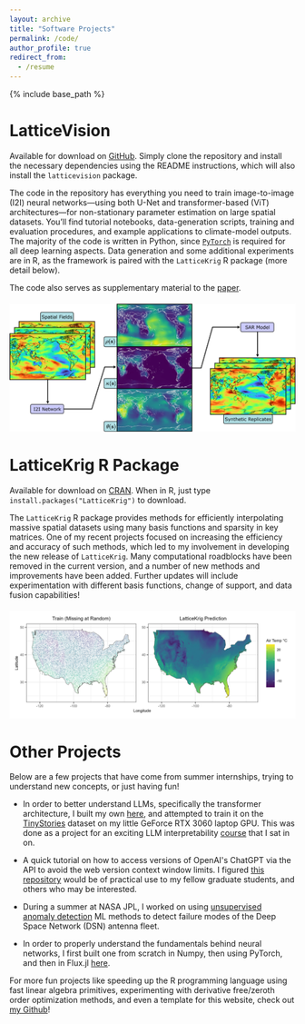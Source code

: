 ```yaml
---
layout: archive
title: "Software Projects"
permalink: /code/
author_profile: true
redirect_from:
  - /resume
---
```


{% include base_path %}

LatticeVision
======

Available for download on <a href="https://github.com/antonyxsik/LatticeVision" target="_blank">GitHub</a>. Simply clone the repository and install the necessary dependencies using the README instructions, which will also install the `latticevision` package. 

The code in the repository has everything you need to train image-to-image (I2I) neural networks—using both U-Net and transformer-based (ViT) architectures—for non-stationary parameter estimation on large spatial datasets. You’ll find tutorial notebooks, data-generation scripts, training and evaluation procedures, and example applications to climate-model outputs. The majority of the code is written in Python, since <a href="https://pytorch.org/" target="_blank">`PyTorch`</a> is required for all deep learning aspects. Data generation and some additional experiments are in R, as the framework is paired with the `LatticeKrig` R package (more detail below). 

The code also serves as supplementary material to the <a href="https://arxiv.org/abs/2505.09803" target="_blank">paper</a>. 

<p align="center" style="margin: 20px 0;">
  <img src='/images/flowchart_v5.png' width='780'><br/>
</p>


LatticeKrig R Package
======

Available for download on <a href="https://cran.r-project.org/web/packages/LatticeKrig/" target="_blank">CRAN</a>. When in R, just type `install.packages("LatticeKrig")` to download.

The `LatticeKrig` R package provides methods for efficiently interpolating massive spatial datasets using many basis functions and sparsity in key matrices. One of my recent projects focused on increasing the efficiency and accuracy of such methods, which led to my involvement in developing the new release of `LatticeKrig`. Many computational roadblocks have been removed in the current version, and a number of new methods and improvements have been added. Further updates will include experimentation with different basis functions, change of support, and data fusion capabilities!

<p align="center" style="margin: 20px 0;">
  <img src='/images/air_temp_LK.png' width='780'><br/>
</p>


Other Projects
======
Below are a few projects that have come from summer internships, trying to understand new concepts, or just having fun! 

- In order to better understand LLMs, specifically the transformer architecture, I built my own <a href="https://github.com/antonyxsik/ittybittyGPT" target="_blank">here</a>, and attempted to train it on the <a href="https://huggingface.co/datasets/roneneldan/TinyStories" target="_blank">TinyStories</a> dataset on my little GeForce RTX 3060 laptop GPU. This was done as a project for an exciting LLM interpretability <a href="https://github.com/mines-opt-ml/decoding-gpt" target="_blank">course</a> that I sat in on. 

- A quick tutorial on how to access versions of OpenAI's ChatGPT via the API to avoid the web version context window limits. I figured <a href="https://github.com/antonyxsik/GPT-API-Access-Tutorial" target="_blank">this repository</a> would be of practical use to my fellow graduate students, and others who may be interested. 

- During a summer at NASA JPL, I worked on using <a href="https://github.com/antonyxsik/Unsupervised_Anomaly_Detect" target="_blank">unsupervised anomaly detection</a> ML methods to detect failure modes of the Deep Space Network (DSN) antenna fleet. 

- In order to properly understand the fundamentals behind neural networks, I first built one from scratch in Numpy, then using PyTorch, and then in Flux.jl <a href="https://github.com/antonyxsik/NeuralNetExperiments" target="_blank">here</a>. 

For more fun projects like speeding up the R programming language using fast linear algebra primitives, experimenting with derivative free/zeroth order optimization methods, and even a template for this website, check out <a href="https://github.com/antonyxsik" target="_blank">my Github</a>! 
